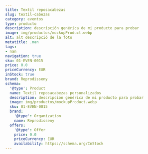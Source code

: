 ```yaml
---
title: Textil reposacabezas
slug: textil-cabezas
category: eventos
type: producto
description: descripción genérica de mi producto para probar
image: img/productos/mockupProduct.webp
alt: alt descripció de la foto
metatitle: .nan
tags:
- nan
navigation: true
sku: 01-EVEN-0015
price: 0.0
priceCurrency: EUR
inStock: true
brand: Reprodisseny
schema:
  '@type': Product
  name: Textil reposacabezas personalizados
  description: descripción genérica de mi producto para probar
  image: img/productos/mockupProduct.webp
  sku: 01-EVEN-0015
  brand:
    '@type': Organization
    name: Reprodisseny
  offers:
    '@type': Offer
    price: 0.0
    priceCurrency: EUR
    availability: https://schema.org/InStock
---
```

